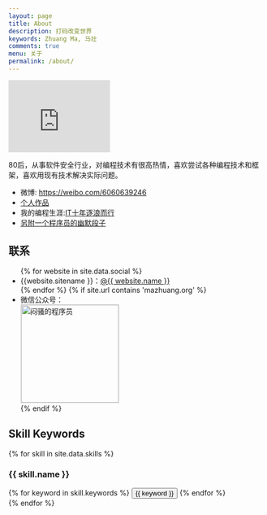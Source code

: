 ```yaml
---
layout: page
title: About
description: 打码改变世界
keywords: Zhuang Ma, 马壮
comments: true
menu: 关于
permalink: /about/
---
```



<iframe src="https://githubbadge.appspot.com/bigsinger?s=1" style="border: 0;height: 142px;width: 200px;overflow: hidden;" frameBorder="0"></iframe>

80后，从事软件安全行业，对编程技术有很高热情，喜欢尝试各种编程技术和框架，喜欢用现有技术解决实际问题。

- 微博: <https://weibo.com/6060639246>
- [个人作品](https://www.zhupite.com/demo/)
- 我的编程生涯:[IT十年逐浪而行](https://www.zhupite.com/other/it10year.html)
- [另附一个程序员的幽默段子](https://www.zhupite.com/other/joke.html)


## 联系

<ul>
{% for website in site.data.social %}
<li>{{website.sitename }}：<a href="{{ website.url }}" target="_blank">@{{ website.name }}</a></li>
{% endfor %}
{% if site.url contains 'mazhuang.org' %}
<li>
微信公众号：<br />
<img style="height:192px;width:192px;border:1px solid lightgrey;" src="{{ assets_base_url }}/assets/images/qrcode.jpg" alt="闷骚的程序员" />
</li>
{% endif %}
</ul>


## Skill Keywords

{% for skill in site.data.skills %}
### {{ skill.name }}
<div class="btn-inline">
{% for keyword in skill.keywords %}
<button class="btn btn-outline" type="button">{{ keyword }}</button>
{% endfor %}
</div>
{% endfor %}
